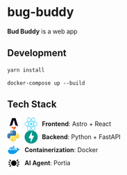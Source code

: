 # bug-buddy

**Bud Buddy** is a web app

## Development

```
yarn install
```

```
docker-compose up --build
```

## Tech Stack

<div style="display: flex; align-items: center; gap: 10px;">
  <img src="https://github.com/norMNfan/bug-buddy/blob/main/logos/astro-logo.png" alt="Astro Logo" style="width: 30px; height: 30px;">
  <img src="https://github.com/norMNfan/bug-buddy/blob/main/logos/react-logo.png" alt="React Logo" style="width: 30px; height: 30px;">
  <span><strong>Frontend</strong>: Astro + React</span>
</div>

<div style="display: flex; align-items: center; gap: 10px;">
  <img src="https://github.com/norMNfan/bug-buddy/blob/main/logos/python-logo.jpeg" alt="Python Logo" style="width: 30px; height: 30px;">
  <img src="https://github.com/norMNfan/bug-buddy/blob/main/logos/fastapi-logo.png" alt="FastAPI Logo" style="width: 30px; height: 30px;">
  <span><strong>Backend</strong>: Python + FastAPI</span>
</div>

<div style="display: flex; align-items: center; gap: 10px;">
  <img src="https://github.com/norMNfan/bug-buddy/blob/main/logos/docker-logo.png" alt="Docker Logo" style="width: 30px; height: 30px;">
  <span><strong>Containerization</strong>: Docker</span>
</div>

<div style="display: flex; align-items: center; gap: 10px;">
  <img src="https://github.com/norMNfan/bug-buddy/blob/main/logos/portia-logo.jpeg" alt="Portia Logo" style="width: 30px; height: 30px;">
  <span><strong>AI Agent</strong>: Portia</span>
</div>


